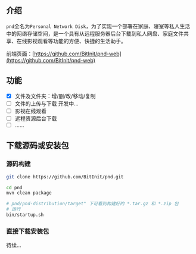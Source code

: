 ## 介绍
`pnd`全名为`Personal Network Disk`，为了实现一个部署在家庭、寝室等私人生活中的网络存储空间，是一个具有从远程服务器后台下载到私人网盘、家庭文件共享、在线影视观看等功能的方便、快捷的生活助手。

前端页面：[https://github.com/BitInit/pnd-web](https://github.com/BitInit/pnd-web)

## 功能
- [x] 文件及文件夹：增/删/改/移动/复制
- [ ] 文件的上传与下载 开发中...
- [ ] 影视在线观看
- [ ] 远程资源后台下载
- [ ] ......

## 下载源码或安装包
### 源码构建

``` sh
git clone https://github.com/BitInit/pnd.git

cd pnd
mvn clean package

# pnd/pnd-distribution/target" 下可看到构建好的 *.tar.gz 和 *.zip 包
# 运行
bin/startup.sh
```

### 直接下载安装包
待续...
